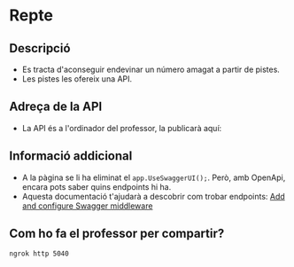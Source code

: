 # Repte

## Descripció

* Es tracta d'aconseguir endevinar un número amagat a partir de pistes.
* Les pistes les ofereix una API.

## Adreça de la API

* La API és a l'ordinador del professor, la publicarà aquí:


## Informació addicional

* A la pàgina se li ha eliminat el `app.UseSwaggerUI();`. Però, amb OpenApi, encara pots saber quins endpoints hi ha.
* Aquesta documentació t'ajudarà a descobrir com trobar endpoints: [Add and configure Swagger middleware](https://learn.microsoft.com/en-us/aspnet/core/tutorials/getting-started-with-swashbuckle?view=aspnetcore-8.0&tabs=visual-studio#add-and-configure-swagger-middleware)


## Com ho fa el professor per compartir?

```bash
ngrok http 5040
```
